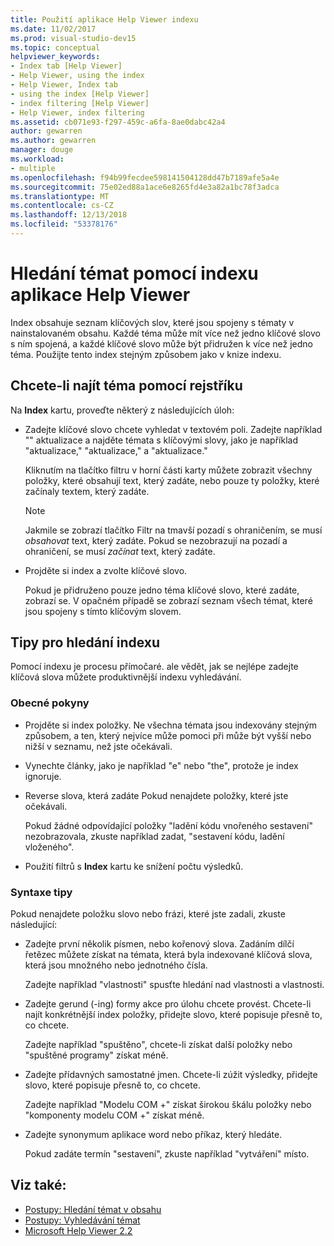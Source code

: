 ```yaml
---
title: Použití aplikace Help Viewer indexu
ms.date: 11/02/2017
ms.prod: visual-studio-dev15
ms.topic: conceptual
helpviewer_keywords:
- Index tab [Help Viewer]
- Help Viewer, using the index
- Help Viewer, Index tab
- using the index [Help Viewer]
- index filtering [Help Viewer]
- Help Viewer, index filtering
ms.assetid: cb071e93-f297-459c-a6fa-8ae0dabc42a4
author: gewarren
ms.author: gewarren
manager: douge
ms.workload:
- multiple
ms.openlocfilehash: f94b99fecdee598141504128dd47b7189afe5a4e
ms.sourcegitcommit: 75e02ed88a1ace6e8265fd4e3a82a1bc78f3adca
ms.translationtype: MT
ms.contentlocale: cs-CZ
ms.lasthandoff: 12/13/2018
ms.locfileid: "53378176"
---
```

# <a name="find-topics-by-using-the-help-viewer-index"></a>Hledání témat pomocí indexu aplikace Help Viewer

Index obsahuje seznam klíčových slov, které jsou spojeny s tématy v nainstalovaném obsahu. Každé téma může mít více než jedno klíčové slovo s ním spojená, a každé klíčové slovo může být přidružen k více než jedno téma. Použijte tento index stejným způsobem jako v knize indexu.

## <a name="to-find-a-topic-by-using-the-index"></a>Chcete-li najít téma pomocí rejstříku

Na **Index** kartu, proveďte některý z následujících úloh:

-   Zadejte klíčové slovo chcete vyhledat v textovém poli. Zadejte například "" aktualizace a najděte témata s klíčovými slovy, jako je například "aktualizace," "aktualizace," a "aktualizace."

    Kliknutím na tlačítko filtru v horní části karty můžete zobrazit všechny položky, které obsahují text, který zadáte, nebo pouze ty položky, které začínaly textem, který zadáte.

    > [!NOTE]
    > Jakmile se zobrazí tlačítko Filtr na tmavší pozadí s ohraničením, se musí _obsahovat_ text, který zadáte. Pokud se nezobrazují na pozadí a ohraničení, se musí _začínat_ text, který zadáte.

-   Projděte si index a zvolte klíčové slovo.

    Pokud je přidruženo pouze jedno téma klíčové slovo, které zadáte, zobrazí se. V opačném případě se zobrazí seznam všech témat, které jsou spojeny s tímto klíčovým slovem.

## <a name="index-search-tips"></a>Tipy pro hledání indexu

Pomocí indexu je procesu přímočaré. ale vědět, jak se nejlépe zadejte klíčová slova můžete produktivnější indexu vyhledávání.

### <a name="general-guidelines"></a>Obecné pokyny

-   Projděte si index položky. Ne všechna témata jsou indexovány stejným způsobem, a ten, který nejvíce může pomoci při může být vyšší nebo nižší v seznamu, než jste očekávali.

-   Vynechte články, jako je například "e" nebo "the", protože je index ignoruje.

-   Reverse slova, která zadáte Pokud nenajdete položky, které jste očekávali.

    Pokud žádné odpovídající položky "ladění kódu vnořeného sestavení" nezobrazovala, zkuste například zadat, "sestavení kódu, ladění vloženého".

-   Použití filtrů s **Index** kartu ke snížení počtu výsledků.

### <a name="syntax-tips"></a>Syntaxe tipy

Pokud nenajdete položku slovo nebo frázi, které jste zadali, zkuste následující:

-   Zadejte první několik písmen, nebo kořenový slova. Zadáním dílčí řetězec můžete získat na témata, která byla indexované klíčová slova, která jsou množného nebo jednotného čísla.

    Zadejte například "vlastnosti" spusťte hledání nad vlastnosti a vlastnosti.

-   Zadejte gerund (-ing) formy akce pro úlohu chcete provést. Chcete-li najít konkrétnější index položky, přidejte slovo, které popisuje přesně to, co chcete.

    Zadejte například "spuštěno", chcete-li získat další položky nebo "spuštěné programy" získat méně.

-   Zadejte přídavných samostatné jmen. Chcete-li zúžit výsledky, přidejte slovo, které popisuje přesně to, co chcete.

    Zadejte například "Modelu COM +" získat širokou škálu položky nebo "komponenty modelu COM +" získat méně.

-   Zadejte synonymum aplikace word nebo příkaz, který hledáte.

    Pokud zadáte termín "sestavení", zkuste například "vytváření" místo.

## <a name="see-also"></a>Viz také:

- [Postupy: Hledání témat v obsahu](../help-viewer/find-topics-toc.md)
- [Postupy: Vyhledávání témat](../help-viewer/find-topics.md)
- [Microsoft Help Viewer 2.2](../help-viewer/overview.md)